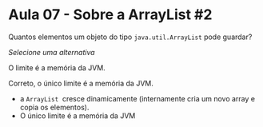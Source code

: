# Aula 07 - Sobre a ArrayList #2

Quantos elementos um objeto do tipo `java.util.ArrayList` pode guardar?

*Selecione uma alternativa*

O limite é a memória da JVM.

Correto, o único limite é a memória da JVM.

- a `ArrayList`  cresce dinamicamente (internamente cria um novo array e copia os elementos).
- O único limite é a memória da JVM